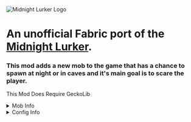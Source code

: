 ![Midnight Lurker Logo](https://cdn.modrinth.com/data/cached_images/6c6e61b1d21c0a24dfc779829a7f49623fb86e96.png)


# An unofficial Fabric port of the [Midnight Lurker](https://modrinth.com/mod/the-midnight-lurker).

### This mod adds a new mob to the game that has a chance to spawn at night or in caves and it's main goal is to scare the player.

This Mod Does Require GeckoLib


<details>
<summary>Mob Info</summary>

### General Info:

The mob works by spawning near the player and waits for the player to find them.
Once the player finds the mob they can do one of two things

1: Look at the mob to scare it off (the mob will teleport away)

2: Get closer to the mob without looking at it which will aggravate it and make it attack the player (after about a minute or so of them chasing the player if they cannot catch the player they will teleport away) (The mob will also break the doors of a player's build if the player tries to lock the mob outside when it's aggravated unless the player's build uses iron doors)

3: The Lurker will teleport away once it has killed a player and will have a chance to walk toward the player and stop at a certain distance away

4: If the Lurker gets trapped in a boat/minecart he will immediately exit the boat/minecart

5: The Lurker has a small chance to get angry if the player looks at the Lurker and the Lurker can be invisible and follow the player

6: All Lurkers who walk or run will now be able to climb to get to the player.)

7: Any Lurker variant can be attacked directly by the player if lurker_invulnerable is set to false when this is set to false the player's shield will go on cooldown for 2.5 seconds when attacked by the Lurker so the player can't shield spam to kill the Lurker

8: The damage of the Lurker variants that can attack the player scales with the player's armor, so they are never safe, even when overpowered.

9: The Lurker will swim somewhat faster if the player is in a boat.

10: The Lurker will kill animals if the player is not near.

11: The Lurker has variants.

### Varient Specific Info

**The "Faker"**, which will spawn on insanity stage 6, will jumpscare the player and increase their insanity stage by +1.

**The "Hider"** will hide within the ground when looked at, and if the player gets too close, it will teleport away and leave behind a Void Gateway.

**The "Shadow"** will stalk the player in dark places like caves and can jumpscare the player.

**The "Unprovoked"** variant will become aggressive for unknown reasons.

**The "Shapeshifter"** will appear in villages and can deceive the player into trading with them, and if the player is tricked into trying to trade, he will proceed to attack the player, although if the player figures out who the shapeshifter is and hits him, he will transform back into the Lurker and run away.

**The "Neutral/Runaway"** will watch the player, and if the player looks at it or gets close, it will either run away or walk towards the player.

**The Void Gateway** is a portal that the Lurker can leave behind in random spots around the world. Upon interacting with the gateway, the player will either be jumpscared or rewarded by reverting an insanity stage by 1.

**When a "Neutral/Runaway"** spawns, it will start the insanity timer of the player closest. If a player kills the "Neutral/Runaway", then the insanity timer will stop, so the player is no longer progressing insanity stages.

The Neutral/Runaway Lurker will stop walking towards the player when close enough and will run away when the player gets too close

When insanity reaches stage 7, **the "Aggressive" Lurker** will spawn and chase the player down. This Lurker has different traits from the normal ones, as he can duck and crawl into spaces to reach the player. He can also break glass and doors, and if underground, tunnel toward the player if there is space for it.

**The Void Hands** are a variant of the Void Gateway, and when the player gets too close to it, it will reveal itself to the player and will then start to chase the player. The Void Hands can open doors, and once they have low enough HP, they will teleport away and jumpscare the player

**The invisible entities** have a low chance of spawning and when around the player can do certain actions which include playing a static-like jumpscare, playing cave sounds to trick the player into thinking they're being watched, following the player, watching the player, and playing Lurker running sounds as a sort of fake out.

**The "Creep"** will watch the player, but if the player attacks or goes close to it, then it will attack the player, and if the player looks at it, then it will teleport near the player instead of teleporting away.

**The "Unprovoked",  "Stare",  and Nether variants** of the Lurker can be stunned when attacked but will have a stun cooldown period where the player cannot attack them.

**The "Unprovoked"** won't always disappear when looked at.

**The "Phantom Head,"** if looked at, will slowly float towards the player, and if close, will force the player to look at it as it gets closer and closer.

**The Shapeshifter Pig and Cow** will attack the player if the player tries to kill them for food.

### Insanity and Effect Info

When the player sleeps through the night insanity will stop progressing until the next neutral Lurker spawns

The player can eat food to reduce or increase insanity the player can also fish to reduce insanity

The player will get "Amnesia" on insanity stage 6 and the Amnesia will despawn mobs if you are close to them and looking away

The Shapeshifter Pig and Cow will attack the player if the player tries to kill them for food.
The Lurker will kill animals if the player is not near.

</details>


<details>
<summary>Config Info</summary>

To use the config, you have to go into your Minecraft game directory, then go into the "config" folder and it should be there. You can edit the config with Notepad, Notepad++, or any code editor you may have installed.

Config Settings:

1: lurker_chase_music If set to true, music will play while the Lurker is chasing after you. If set to false, music will not play while the Lurker is chasing you.

2: lurker_spawn_rate If set to 1, then the spawn rate of the Lurker will be low, but if set to 5, then the spawn rate for the Lurker will be high. There are also in-between options from 2 to 3.

3: pop_up_jumpscare If set to true, a jumpscare overlay will pop up when the Lurker gets too close to you; if set to false, then the overlay will not appear.

4: jumpscare_sound If set to true, then sounds will play when you are too close to the Lurker. If set to false, then the sounds will not play.

5: longer_lurker_chase If set to true, the Lurker will chase you for around 2 minutes; if set to false, the Lurker will chase you for around 1 minute.

6: spooky_ambience If set to true, then "spooky ambience" will play. If set to false, then "spooky ambience" will not play.

7: multi_spawning If set to false, then only one Lurker will spawn within a large radius of the player; if set to true, then multiple Lurkers will be able to spawn around the player.

8: insanity_progress_effect If set to true, then the player will get the potion effect of insanity, and Lurker faces will show up around the player when the insanity stage goes up by 1. If set to false, then nothing will show or happen when the stage progresses.

9: insanity_countdown_time The insanity countdown time determines how long the timer is for insanity. 1 = 5 minutes, 2 = 10 minutes, 3 = 20 minutes, and 4 = 30 minutes.

10: lurker_invulnerable If set to false, then the Lurker will be killable when the player is hitting it directly, and when the player is hit if they are shielding, then their shield will go on cooldown for 2.5 seconds. If set to true, then the only killable lurker will be the Runaway/Neutral, and the player's shield won't go on cooldown when hit by the Lurker.


11: nether_lurker_spawn_rate If set to 1, then the spawn rate of the Nether Lurker will be low, but if set to 5, then the spawn rate for the Nether Lurker will be high. There are also in-between options from 2 to 3.

12: amnesia If set to true, then the player will gain the amnesia effect while on insanity stage 6. If set to false, then the player will not gain the amnesia effect while on insanity stage 6.

13: invisible_entities_spawning If set to true, then invisible entities that can play, sound rarely, and follow the player will be able to spawn. If set to false, then these invisible entities will not spawn.

14: encounters_progress_stages If set to true, then if you encounter the Lurker by going close to him six times, the insanity stage will go up by one. If set to false, then this will not happen.

15: If set to true, then you will see the Amnesia effect inside your inventory. If set to false, then you will not see the Amnesia effect in your inventory.

16: If set to true, then you will see the Insanity effect inside your inventory. If set to false, then you will not see the Insanity effect in your inventory.


</details>
